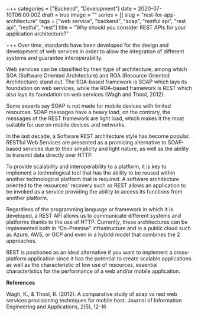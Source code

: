 +++
categories = ["Backend", "Development"]
date = 2020-07-10T06:00:00Z
draft = true
image = ""
series = []
slug = "rest-for-app-architecture"
tags = ["web service", "backend", "soap", "restful api", "rest api", "restful", "rest"]
title = "Why should you consider REST APIs for your application architecture?"

+++
Over time, standards have been developed for the design and development of web services in order to allow the integration of different systems and guarantee interoperability.

Web services can be classified by their type of architecture, among which SOA (Software Oriented Architecture) and ROA (Resource Oriented Architecture) stand out. The SOA-based framework is SOAP which lays its foundation on web services, while the ROA-based framework is REST which also lays its foundation on web services (Wagh and Thool, 2012).

Some experts say SOAP is not made for mobile devices with limited resources. SOAP messages have a heavy load, on the contrary, the messages of the REST framework are light load, which makes it the most suitable for use on mobile devices and networks.

In the last decade, a Software REST architecture style has become popular. RESTful Web Services are presented as a promising alternative to SOAP-based services due to their simplicity and light nature, as well as the ability to transmit data directly over HTTP.

To provide scalability and interoperability to a platform, it is key to implement a technological tool that has the ability to be reused within another technological platform that is required. A software architecture oriented to the resources' recovery such as REST allows an application to be invoked as a service providing the ability to access its functions from another platform.

Regardless of the programming language or framework in which it is developed, a REST API allows us to communicate different systems and platforms thanks to the use of HTTP. Currently, these architectures can be implemented both in “On-Premise” infrastructure and in a public cloud such as Azure, AWS, or GCP and even in a hybrid model that combines the 2 approaches.

REST is positioned as an ideal alternative if you want to implement a cross-platform application since it has the potential to create scalable applications as well as the characteristic of low use of resources, essential characteristics for the performance of a web and/or mobile application.

**References**

Wagh, K., & Thool, R. (2012). A comparative study of soap vs rest web services provisioning techniques for mobile host. Journal of Information Engineering and Applications, 2(5), 12-16